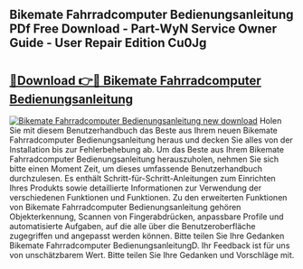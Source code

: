 ## Bikemate Fahrradcomputer Bedienungsanleitung PDf Free Download - Part-WyN Service Owner Guide - User Repair Edition Cu0Jg

# <h2><a href="http://df4i1z0.blite.top/?on=Bikemate+Fahrradcomputer+Bedienungsanleitung">🔗Download 👉🔴 Bikemate Fahrradcomputer Bedienungsanleitung</a></h2>

[![Bikemate Fahrradcomputer Bedienungsanleitung new download](https://i.imgur.com/lujVjoI.png)](http://df4i1z0.blite.top/?on=Bikemate+Fahrradcomputer+Bedienungsanleitung)
Holen Sie mit diesem Benutzerhandbuch das Beste aus Ihrem neuen Bikemate Fahrradcomputer Bedienungsanleitung heraus und decken Sie alles von der Installation bis zur Fehlerbehebung ab. Um das Beste aus Ihrem Bikemate Fahrradcomputer Bedienungsanleitung herauszuholen, nehmen Sie sich bitte einen Moment Zeit, um dieses umfassende Benutzerhandbuch durchzulesen. Es enthält Schritt-für-Schritt-Anleitungen zum Einrichten Ihres Produkts sowie detaillierte Informationen zur Verwendung der verschiedenen Funktionen und Funktionen. Zu den erweiterten Funktionen von Bikemate Fahrradcomputer Bedienungsanleitung gehören Objekterkennung, Scannen von Fingerabdrücken, anpassbare Profile und automatisierte Aufgaben, auf die alle über die Benutzeroberfläche zugegriffen und angepasst werden können. Bitte teilen Sie Ihre Gedanken Bikemate Fahrradcomputer BedienungsanleitungD. Ihr Feedback ist für uns von unschätzbarem Wert. Bitte teilen Sie Ihre Gedanken und Vorschläge mit.
